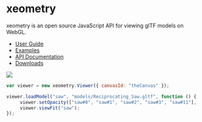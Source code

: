 # xeometry

xeometry is an open source JavaScript API for viewing glTF models on WebGL.

* [User Guide](https://xeolabs.gitbooks.io/xeometry/content/)
* [Examples](http://xeolabs.com/xeometry/examples)
* [API Documentation](http://xeolabs.com/xeometry/docs)
* [Downloads](https://github.com/xeolabs/xeometry/releases)

[![](http://xeolabs.com/xeometry/assets/transparency.png)](http://xeolabs.com/xeometry/examples/#effects_transparency)


````javascript
var viewer = new xeometry.Viewer({ canvasId: "theCanvas" });

viewer.loadModel("saw", "models/Reciprocating_Saw.gltf", function () {
     viewer.setOpacity(["saw#0", "saw#1", "saw#2", "saw#3", "saw#11"], 0.3);
     viewer.viewFit("saw");
});
````
